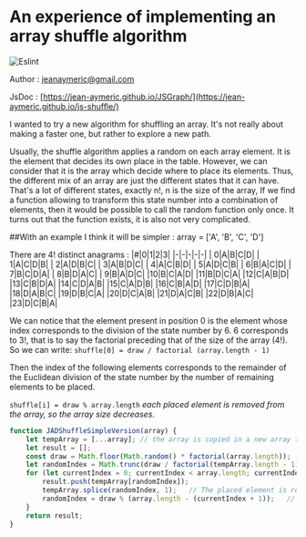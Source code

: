 # An experience of implementing an array shuffle algorithm
![Eslint](https://github.com/Jean-Aymeric/js-shuffle/workflows/Eslint/badge.svg)

Author : [jeanaymeric@gmail.com](mailto:jeanaymeric@gmail.com")

JsDoc : [https://jean-aymeric.github.io/JSGraph/](https://jean-aymeric.github.io/js-shuffle/)

I wanted to try a new algorithm for shuffling an array.
It's not really about making a faster one, but rather to explore a new path.

Usually, the shuffle algorithm applies a random on each array element.
It is the element that decides its own place in the table.
However, we can consider that it is the array which decide where to place its elements.
Thus, the different mix of an array are just the different states that it can have.
That's a lot of different states, exactly n!, n is the size of the array,
If we find a function allowing to transform this state number into a combination of elements,
then it would be possible to call the random function only once.
It turns out that the function exists, it is also not very complicated.

##With an example I think it will be simpler :
array = ['A', 'B', 'C', 'D']

There are 4! distinct anagrams :
|#|0|1|2|3|
|-|-|-|-|-|
| 0|A|B|C|D|
| 1|A|C|D|B|
| 2|A|D|B|C|
| 3|A|B|D|C|
| 4|A|C|B|D|
| 5|A|D|C|B|
| 6|B|A|C|D|
| 7|B|C|D|A|
| 8|B|D|A|C|
| 9|B|A|D|C|
|10|B|C|A|D|
|11|B|D|C|A|
|12|C|A|B|D|
|13|C|B|D|A|
|14|C|D|A|B|
|15|C|A|D|B|
|16|C|B|A|D|
|17|C|D|B|A|
|18|D|A|B|C|
|19|D|B|C|A|
|20|D|C|A|B|
|21|D|A|C|B|
|22|D|B|A|C|
|23|D|C|B|A|

We can notice that the element present in position 0 is the element whose index corresponds to the division of the state number by 6.
6 corresponds to 3!, that is to say the factorial preceding that of the size of the array (4!).
So we can write: `shuffle[0] = draw / factorial (array.length - 1)`

Then the index of the following elements corresponds to the remainder of the Euclidean division of the state number by the number of remaining elements to be placed.

`shuffle[i] = draw % array.length` _each placed element is removed from the array, so the array size decreases._

```javascript
function JADShuffleSimpleVersion(array) {
    let tempArray = [...array]; // the array is copied in a new array to not alter the parameter
    let result = [];
    const draw = Math.floor(Math.random() * factorial(array.length));   // a state is randomly taken
    let randomIndex = Math.trunc(draw / factorial(tempArray.length - 1));   // the first index is calculting outside the loop
    for (let currentIndex = 0; currentIndex < array.length; currentIndex ++) {
        result.push(tempArray[randomIndex]);
        tempArray.splice(randomIndex, 1);   // The placed element is removed from the array
        randomIndex = draw % (array.length - (currentIndex + 1));   // calculation of the following index
    }
    return result;
}
```
